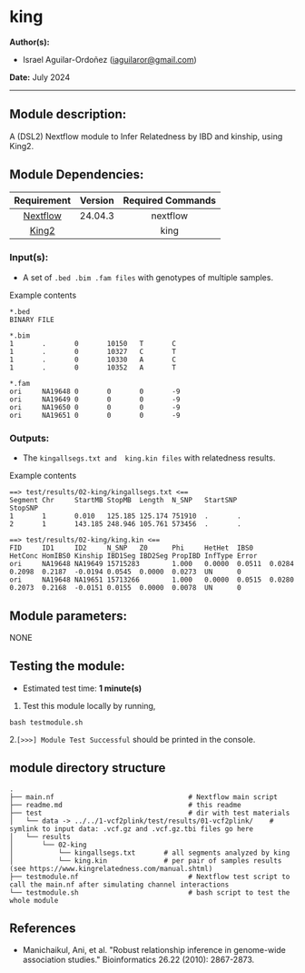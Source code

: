 # king  
**Author(s):**

* Israel Aguilar-Ordoñez (iaguilaror@gmail.com)

**Date:** July 2024  

---

## Module description:  

A (DSL2) Nextflow module to Infer Relatedness by IBD and kinship, using King2.


## Module Dependencies:
| Requirement | Version  | Required Commands |
|:---------:|:--------:|:-------------------:|
| [Nextflow](https://www.nextflow.io/docs/latest/getstarted.html) | 24.04.3 | nextflow |
| [King2](https://anaconda.org/bioconda/king) | | king |

### Input(s):

* A set of `.bed .bim .fam files` with genotypes of multiple samples.

Example contents  
```
*.bed
BINARY FILE

*.bim
1       .       0       10150   T       C
1       .       0       10327   C       T
1       .       0       10330   A       C
1       .       0       10352   A       T

*.fam
ori     NA19648 0       0       0       -9
ori     NA19649 0       0       0       -9
ori     NA19650 0       0       0       -9
ori     NA19651 0       0       0       -9
```

### Outputs:

* The `kingallsegs.txt and  king.kin files` with relatedness results.  

Example contents  
```
==> test/results/02-king/kingallsegs.txt <==
Segment Chr     StartMB StopMB  Length  N_SNP   StartSNP        StopSNP
1       1       0.010   125.185 125.174 751910  .       .
2       1       143.185 248.946 105.761 573456  .       .

==> test/results/02-king/king.kin <==
FID     ID1     ID2     N_SNP   Z0      Phi     HetHet  IBS0    HetConc HomIBS0 Kinship IBD1Seg IBD2Seg PropIBD InfType Error
ori     NA19648 NA19649 15715283        1.000   0.0000  0.0511  0.0284  0.2098  0.2187  -0.0194 0.0545  0.0000  0.0273  UN      0
ori     NA19648 NA19651 15713266        1.000   0.0000  0.0515  0.0280  0.2073  0.2168  -0.0151 0.0155  0.0000  0.0078  UN      0
```

## Module parameters:

NONE

## Testing the module:

* Estimated test time:  **1 minute(s)**  

1. Test this module locally by running,
```
bash testmodule.sh
```

2.`[>>>] Module Test Successful` should be printed in the console.  

## module directory structure

````
.
├── main.nf                                 # Nextflow main script
├── readme.md                               # this readme
├── test                                    # dir with test materials
│   └── data -> ../../1-vcf2plink/test/results/01-vcf2plink/    # symlink to input data: .vcf.gz and .vcf.gz.tbi files go here
│   └── results                            
│       └── 02-king                                       
│           └── kingallsegs.txt       # all segments analyzed by king
│           └── king.kin              # per pair of samples results (see https://www.kingrelatedness.com/manual.shtml)
├── testmodule.nf                           # Nextflow test script to call the main.nf after simulating channel interactions
└── testmodule.sh                           # bash script to test the whole module
````
## References
* Manichaikul, Ani, et al. "Robust relationship inference in genome-wide association studies." Bioinformatics 26.22 (2010): 2867-2873.